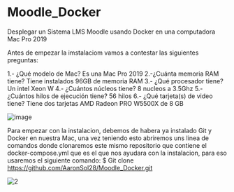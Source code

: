 # Moodle_Docker
Desplegar un Sistema LMS Moodle usando Docker en una computadora Mac Pro 2019 

Antes de empezar la imstalaciom vamos a contestar las siguientes preguntas:

1.- ¿Qué modelo de Mac?
    Es una Mac Pro 2019
2.-¿Cuánta memoria RAM tiene?
    Tiene instalados 96GB de memoria RAM
3.- ¿Qué procesador tiene?
    Un intel Xeon W
4.- ¿Cuántos núcleos tiene?
     8 nucleos a 3.5Ghz
5.- ¿Cuántos hilos de ejecución tiene?
    56 hilos
6.- ¿Qué tarjeta(s) de video tiene?
    Tiene dos tarjetas AMD Radeon PRO W5500X de 8 GB
    
![image](https://github.com/AaronSol28/Moodle_Docker/assets/105986750/46a6ddf8-eea3-4d24-a4da-95ac7fe6bb89)


Para empezar con la instalacion, debemos de habera ya instalado Git y Docker en nuestra Mac, una vez teniendo esto abriremos uns linea de comandos donde clonaremos este mismo repositorio que contiene el docker-compose.yml que es el que nos ayudara con la instalacion, para eso usaremos el siguiente comando: $ Git clone https://github.com/AaronSol28/Moodle_Docker.git


![2](https://github.com/AaronSol28/Moodle_Docker/assets/105986750/a344a1c1-8bfd-413c-ba33-c6d35c3325a6)
